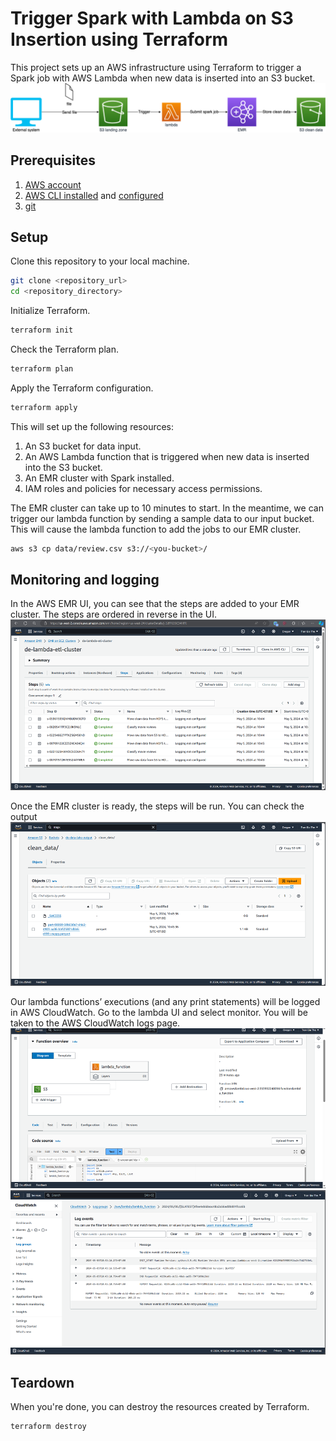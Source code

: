 # Trigger Spark with Lambda on S3 Insertion using Terraform

This project sets up an AWS infrastructure using Terraform to trigger a Spark job with AWS Lambda when new data is inserted into an S3 bucket.
<img src="./images/overview_project.png">

## Prerequisites

1. [AWS account](https://aws.amazon.com/)
2. [AWS CLI installed](https://docs.aws.amazon.com/cli/latest/userguide/cli-chap-install.html) and [configured](https://docs.aws.amazon.com/cli/latest/userguide/cli-configure-quickstart.html)
3. [git](https://git-scm.com/book/en/v2/Getting-Started-Installing-Git)

## Setup

Clone this repository to your local machine.

```bash
git clone <repository_url>
cd <repository_directory>
```

Initialize Terraform.

```bash
terraform init
```

Check the Terraform plan.

```bash
terraform plan
```

Apply the Terraform configuration.

```bash
terraform apply
```

This will set up the following resources:

1. An S3 bucket for data input.
2. An AWS Lambda function that is triggered when new data is inserted into the S3 bucket.
3. An EMR cluster with Spark installed.
4. IAM roles and policies for necessary access permissions.

The EMR cluster can take up to 10 minutes to start. In the meantime, we can trigger our lambda function by sending a sample data to our input bucket. This will cause the lambda function to add the jobs to our EMR cluster.

```bash
aws s3 cp data/review.csv s3://<you-bucket>/
```

## Monitoring and logging

In the AWS EMR UI, you can see that the steps are added to your EMR cluster. The steps are ordered in reverse in the UI.
<img src="./images/erm_running.png">

Once the EMR cluster is ready, the steps will be run. You can check the output
<img src="./images/s3_output.png">

Our lambda functions’ executions (and any print statements) will be logged in AWS CloudWatch. Go to the lambda UI and select monitor. You will be taken to the AWS CloudWatch logs page.
<img src="./images/lambda.png">
<img src="./images/cloud_watch.png">

## Teardown

When you're done, you can destroy the resources created by Terraform.

```bash
terraform destroy
```
